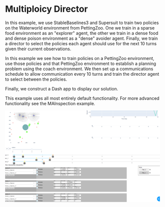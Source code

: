 # Multiploicy Director

In this example, we use StableBaselines3 and Supersuit to train two policies on the Waterworld environment from PettingZoo. One we train in a sparse food environment as an "explorer" agent, the other we train in a dense food and dense poison environment as a "dense" avoider agent. Finally, we train a director to select the policies each agent should use for the next 10 turns given their current observations. 

In this example we see how to train policies on a PettingZoo environment, use those policies and that PettingZoo environment to establish a planning problem using the coach environment. We then set up a communications schedule to allow communication every 10 turns and train the director agent to select between the policies. 

Finally, we construct a Dash app to display our solution.

This example uses all most entirely default functionality. For more advanced functionality see the MAInspection example. 

<img src="Interface.png">
